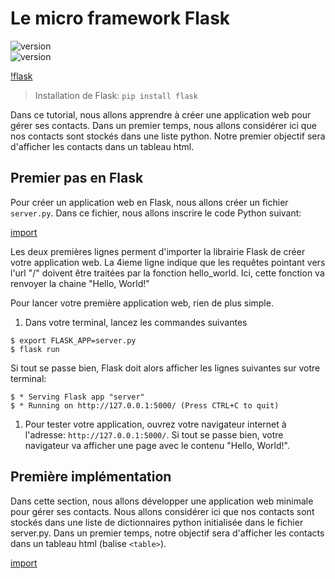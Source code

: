 # Le micro framework Flask

![version](https://img.shields.io/badge/flask-v0.12.2-brightgreen.svg)  
![version](https://img.shields.io/badge/python-v3.4-brightgreen.svg)

[!flask](http://flask.pocoo.org/static/logo/flask.svg)

> Installation de Flask: `pip install flask`

Dans ce tutorial, nous allons apprendre à créer une application web pour gérer ses contacts. Dans un premier temps, nous allons considérer ici que nos contacts sont stockés dans une liste python. Notre premier objectif sera d'afficher les contacts dans un tableau html.

## Premier pas en Flask

Pour créer un application web en Flask, nous allons créer un fichier `server.py`. Dans ce fichier, nous allons inscrire le code Python suivant:

[import](./src/src1/server.py)

Les deux premières lignes perment d'importer la librairie Flask de créer votre application web. La 4ieme ligne indique que les requêtes pointant vers l'url "/" doivent être traitées par la fonction hello\_world. Ici, cette fonction va renvoyer la chaine "Hello, World!"

Pour lancer votre première application web, rien de plus simple.

1. Dans votre terminal, lancez les commandes suivantes

```
$ export FLASK_APP=server.py
$ flask run
```

Si tout se passe bien, Flask doit alors afficher les lignes suivantes sur votre terminal:

```
$ * Serving Flask app "server"
$ * Running on http://127.0.0.1:5000/ (Press CTRL+C to quit)
```

1. Pour tester votre application, ouvrez votre navigateur internet à l'adresse: `http://127.0.0.1:5000/`. Si tout se passe bien, votre navigateur va afficher une page avec le contenu "Hello, World!".

## Première implémentation

Dans cette section, nous allons développer une application web minimale pour gérer ses contacts. Nous allons considérer ici que nos contacts sont stockés dans une liste de dictionnaires python initialisée dans le fichier server.py. Dans un premier temps, notre objectif sera d'afficher les contacts dans un tableau html \(balise `<table>`\).

[import](./src/src2/server.py)





